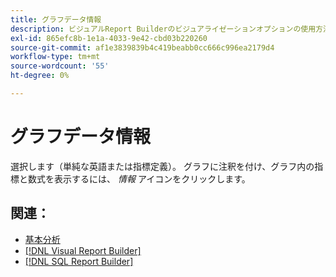 ```yaml
---
title: グラフデータ情報
description: ビジュアルReport Builderのビジュアライゼーションオプションの使用方法を説明します。
exl-id: 865efc8b-1e1a-4033-9e42-cbd03b220260
source-git-commit: af1e3839839b4c419beabb0cc666c996ea2179d4
workflow-type: tm+mt
source-wordcount: '55'
ht-degree: 0%

---
```


# グラフデータ情報

選択します（単純な英語または指標定義）。 グラフに注釈を付け、グラフ内の指標と数式を表示するには、 _情報_ アイコンをクリックします。

## 関連：

* [基本分析](../../data-analyst/analysis/basic-analytics.md)
* [[!DNL Visual Report Builder]](../../data-user/reports/ess-rpt-build-visual.md)
* [[!DNL SQL Report Builder]](../../data-analyst/dev-reports/sql-rpt-bldr.md)
